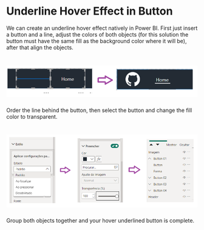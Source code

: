 # Underline Hover Effect in Button

We can create an underline hover effect natively in Power BI. First just insert a button and a line, adjust the colors of both objects (for this solution the button must have the same fill as the background color where it will be), after that align the objects.

<h1 align="left">
  <img src="assets/images/Button_Underlined_HoverEffect_image01.png"/>
</h1>

Order the line behind the button, then select the button and change the fill color to transparent.

<h1 align="left">
  <img src="assets/images/Button_Underlined_HoverEffect_image02.png"/>
</h1>

Group both objects together and your hover underlined button is complete.

